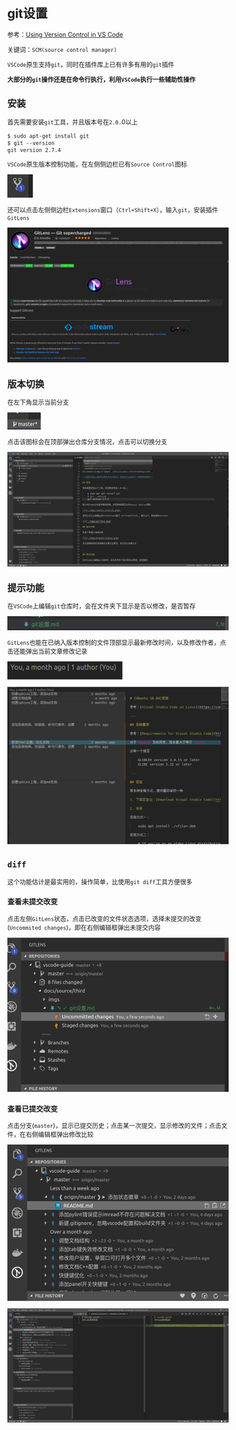 
# git设置

参考：[Using Version Control in VS Code](https://code.visualstudio.com/docs/editor/versioncontrol#_scm-providers)

关键词：`SCM(source control manager)`

`VSCode`原生支持`git`，同时在插件库上已有许多有用的`git`插件

**大部分的`git`操作还是在命令行执行，利用`VSCode`执行一些辅助性操作**

## 安装

首先需要安装`git`工具，并且版本号在`2.0.`0以上

    $ sudo apt-get install git
    $ git --version
    git version 2.7.4

`VSCode`原生版本控制功能，在左侧侧边栏已有`Source Control`图标

![](./imgs/source-control.png) 

还可以点击左侧侧边栏`Extensions`窗口（`Ctrl+Shift+X`），输入`git`，安装插件`GitLens`

![](./imgs/gitlens.png)

## 版本切换

在左下角显示当前分支

![](./imgs/branch-status.png)

点击该图标会在顶部弹出仓库分支情况，点击可以切换分支

![](./imgs/branch-status-2.png)

## 提示功能

在`VSCode`上编辑`git`仓库时，会在文件夹下显示是否以修改，是否暂存

![](./imgs/native-git.png)

`GitLens`也能在已纳入版本控制的文件顶部显示最新修改时间，以及修改作者，点击还能弹出当前文章修改记录

![](./imgs/gitlens-top.png)

![](./imgs/gitlens-log.png)

## `diff`

这个功能估计是最实用的，操作简单，比使用`git diff`工具方便很多

### 查看未提交改变

点击左侧`GitLens`状态，点击已改变的文件状态选项，选择未提交的改变(`Uncommited changes`)，即在右侧编辑框弹出未提交内容

![](./imgs/gitlens-uncommitted.png)

### 查看已提交改变

点击分支(`master`)，显示已提交历史；点击某一次提交，显示修改的文件；点击文件，在右侧编辑框弹出修改比较

![](./imgs/gitlens-committed.png)

![](./imgs/gitlens-committed-diff.png)